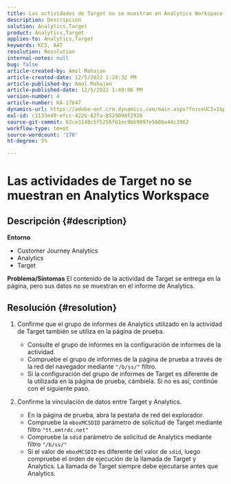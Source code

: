 ```yaml
---
title: Las actividades de Target no se muestran en Analytics Workspace
description: Descripción
solution: Analytics,Target
product: Analytics,Target
applies-to: Analytics,Target
keywords: KCS, A4T
resolution: Resolution
internal-notes: null
bug: false
article-created-by: Amol Mahajan
article-created-date: 12/5/2022 1:24:32 PM
article-published-by: Amol Mahajan
article-published-date: 12/5/2022 1:49:06 PM
version-number: 4
article-number: KA-17647
dynamics-url: https://adobe-ent.crm.dynamics.com/main.aspx?forceUCI=1&pagetype=entityrecord&etn=knowledgearticle&id=85246e21-a074-ed11-81ab-6045bd0061cb
exl-id: c1133e49-efcc-422b-82fa-852909df2926
source-git-commit: 62ce3148c5f5256fb1ec9bb9097e5686a44c3962
workflow-type: tm+mt
source-wordcount: '178'
ht-degree: 5%

---
```


# Las actividades de Target no se muestran en Analytics Workspace

## Descripción {#description}

<b>Entorno</b>
- Customer Journey Analytics
- Analytics
- Target



<b>Problema/Síntomas</b>
El contenido de la actividad de Target se entrega en la página, pero sus datos no se muestran en el informe de Analytics.


## Resolución {#resolution}


1. Confirme que el grupo de informes de Analytics utilizado en la actividad de Target también se utiliza en la página de prueba.

   - Consulte el grupo de informes en la configuración de informes de la actividad.
   - Compruebe el grupo de informes de la página de prueba a través de la red del navegador mediante `"/b/ss/"` filtro.
   - Si la configuración del grupo de informes de Target es diferente de la utilizada en la página de prueba, cámbiela. Si no es así, continúe con el siguiente paso.
2. Confirme la vinculación de datos entre Target y Analytics.

   - En la página de prueba, abra la pestaña de red del explorador.
   - Compruebe la `mboxMCSDID` parámetro de solicitud de Target mediante filtro `"tt.omtrdc.net"`
   - Compruebe la `sdid` parámetro de solicitud de Analytics mediante filtro `"/b/ss/"`
   - Si el valor de `mboxMCSDID` es diferente del valor de `sdid`, luego compruebe el orden de ejecución de la llamada de Target y Analytics. La llamada de Target siempre debe ejecutarse antes que Analytics.
